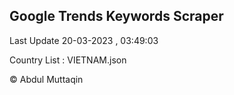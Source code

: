 

## Google Trends Keywords Scraper 
 
Last Update 20-03-2023 , 03:49:03

Country List :
VIETNAM.json



© Abdul Muttaqin 
